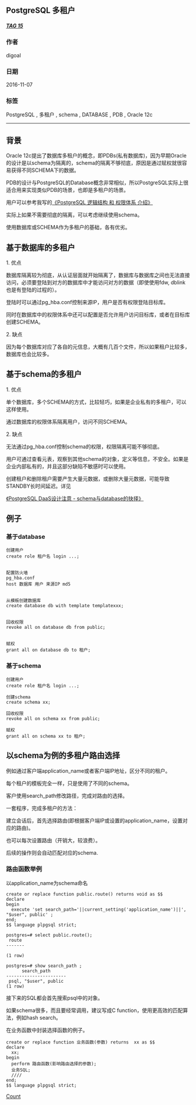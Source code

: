 ## PostgreSQL 多租户
##### [TAG 15](../class/15.md)
                
### 作者               
digoal                
                
### 日期              
2016-11-07                  
                
### 标签              
PostgreSQL , 多租户 , schema , DATABASE , PDB , Oracle 12c                                             
                
----              
                
## 背景
Oracle 12c提出了数据库多租户的概念，即PDBs(私有数据库)，因为早期Oracle的设计是以schema为隔离的，schema的隔离不够彻底，原因是通过赋权就很容易获得不同SCHEMA下的数据。  
  
PDB的设计与PostgreSQL的Database概念非常相似，所以PostgreSQL实际上很适合用来实现类似PDB的场景，也即是多租户的场景。  
  
用户可以参考我写的[《PostgreSQL 逻辑结构 和 权限体系 介绍》](../201605/20160510_01.md)  
  
实际上如果不需要彻底的隔离，可以考虑继续使用schema。  
  
使用数据库或SCHEMA作为多租户的基础，各有优劣。  
  
## 基于数据库的多租户
1\. 优点  
  
数据库隔离较为彻底，从认证层面就开始隔离了，数据库与数据库之间也无法直接访问，必须要登陆到对方的数据库中才能访问对方的数据（即使使用fdw, dblink也是有登陆的过程的）。  
  
登陆时可以通过pg_hba.conf控制来源IP，用户是否有权限登陆目标库。  
  
同时在数据库中的权限体系中还可以配置是否允许用户访问目标库，或者在目标库创建SCHEMA。  
  
2\. 缺点  
  
因为每个数据库对应了各自的元信息，大概有几百个文件，所以如果租户比较多，数据库也会比较多。   
  
## 基于schema的多租户
1\. 优点  
  
单个数据库，多个SCHEMA的方式，比较轻巧，如果是企业私有的多租户，可以这样使用。  
  
通过数据库的权限体系隔离用户，访问不同SCHEMA。  
  
2\. 缺点  
  
无法通过pg_hba.conf控制schema的权限，权限隔离可能不够彻底。  
  
用户可通过查看元表，观察到其他schema的对象，定义等信息，不安全。如果是企业内部私有的，并且这部分缺陷不敏感时可以使用。    
  
创建租户和删除租户需要产生大量元数据，或删除大量元数据，可能导致STANDBY长时间延迟。详见    
  
[《PostgreSQL DaaS设计注意 - schema与database的抉择》](../201610/20161012_01.md)  
  
## 例子
### 基于database
```
创建用户
create role 租户名 login ...;


配置防火墙
pg_hba.conf
host 数据库 用户 来源IP md5


从模板创建数据库
create database db with template templatexxx;


回收权限
revoke all on database db from public;


赋权
grant all on database db to 租户;
```
  
### 基于schema
```
创建用户
create role 租户名 login ...;

创建schema
create schema xx;

回收权限
revoke all on schema xx from public;

赋权
grant all on schema xx to 租户;
```
  
## 以schema为例的多租户路由选择
例如通过客户端application_name或者客户端IP地址，区分不同的租户。  
  
每个租户的模板完全一样，只是使用了不同的schema。  
  
客户使用search_path修改路径，完成对路由的选择。  
  
一套程序，完成多租户的方法：  
  
建立会话后，首先选择路由(即根据客户端IP或设置的application_name，设置对应的路由)。    

也可以每次设置路由（开销大，较浪费）。  
  
后续的操作则会自动匹配对应的schema.  
   
### 路由函数举例
以application_name为schema命名  
  
```
create or replace function public.route() returns void as $$
declare  
begin
  execute 'set search_path='||current_setting('application_name')||', "$user", public' ;
end;
$$ language plpgsql strict;
```
  
```
postgres=# select public.route();
 route 
-------
 
(1 row)

postgres=# show search_path ;
      search_path      
-----------------------
 psql, "$user", public
(1 row)
```
   
接下来的SQL都会首先搜索psql中的对象。  
  
如果schema很多，而且要经常调用，建议写成C function，使用更高效的匹配算法，例如hash search。    
   
在业务函数中封装选择函数的例子。   
  
```
create or replace function 业务函数(参数) returns  xx as $$
declare
  xx;
begin
  perform 路由函数(影响路由选择的参数);
  业务SQL;
  ////
end;
$$ language plpgsql strict;
```
    
     
     
[Count](http://info.flagcounter.com/h9V1)            
        
